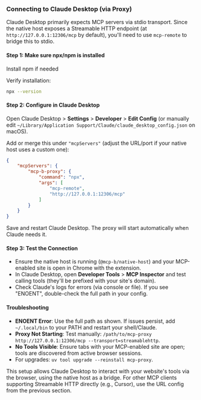 ### Connecting to Claude Desktop (via Proxy)

Claude Desktop primarily expects MCP servers via stdio transport. Since the native host exposes a Streamable HTTP endpoint (at `http://127.0.0.1:12306/mcp` by default), you'll need to use `mcp-remote` to bridge this to stdio.

#### Step 1: Make sure npx/npm is installed
Install npm if needed

Verify installation:
```bash
npx --version
```

#### Step 2: Configure in Claude Desktop
Open Claude Desktop > **Settings** > **Developer** > **Edit Config** (or manually edit `~/Library/Application Support/Claude/claude_desktop_config.json` on macOS).

Add or merge this under `"mcpServers"` (adjust the URL/port if your native host uses a custom one):

```json
{
    "mcpServers": {
        "mcp-b-proxy": {
            "command": "npx",
            "args": [
                "mcp-remote",
                "http://127.0.0.1:12306/mcp"
            ]
        }
    }
}
```

Save and restart Claude Desktop. The proxy will start automatically when Claude needs it.

#### Step 3: Test the Connection
- Ensure the native host is running (`@mcp-b/native-host`) and your MCP-enabled site is open in Chrome with the extension.
- In Claude Desktop, open **Developer Tools** > **MCP Inspector** and test calling tools (they'll be prefixed with your site's domain).
- Check Claude's logs for errors (via console or file). If you see "ENOENT", double-check the full path in your config.

#### Troubleshooting
- **ENOENT Error**: Use the full path as shown. If issues persist, add `~/.local/bin` to your PATH and restart your shell/Claude.
- **Proxy Not Starting**: Test manually: `/path/to/mcp-proxy http://127.0.0.1:12306/mcp --transport=streamablehttp`.
- **No Tools Visible**: Ensure tabs with your MCP-enabled site are open; tools are discovered from active browser sessions.
- For upgrades: `uv tool upgrade --reinstall mcp-proxy`.

This setup allows Claude Desktop to interact with your website's tools via the browser, using the native host as a bridge. For other MCP clients supporting Streamable HTTP directly (e.g., Cursor), use the URL config from the previous section.